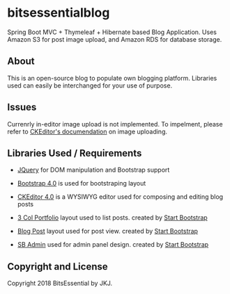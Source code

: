 # bitsessentialblog
Spring Boot MVC + Thymeleaf + Hibernate based Blog Application. Uses Amazon S3 for post image upload, and Amazon RDS for database storage.

## About
This is an open-source blog to populate own blogging platform. Libraries used can easily be interchanged for your use of purpose.

## Issues
Currenrly in-editor image upload is not implemented. To impelment, please refer to 
[CKEditor's documendation](https://docs.ckeditor.com/ckeditor4/latest/guide/dev_file_upload.html) on image uploading.


## Libraries Used / Requirements
* [JQuery](https://github.com/jquery/jquery) for DOM manipulation and Bootstrap support

* [Bootstrap 4.0](https://github.com/twbs/bootstrap) is used for bootstraping layout

* [CKEditor 4.0](https://github.com/ckeditor/ckeditor-dev) is a WYSIWYG editor used for composing and editing blog posts

* [3 Col Portfolio](https://github.com/BlackrockDigital/startbootstrap-3-col-portfolio) layout used to list posts. created by [Start Bootstrap](https://startbootstrap.com/)

* [Blog Post](https://github.com/BlackrockDigital/startbootstrap-blog-post) layout used for post view. created by [Start Bootstrap](https://startbootstrap.com/)

* [SB Admin](https://github.com/BlackrockDigital/startbootstrap-sb-admin) used for admin panel design. created by [Start Bootstrap](https://startbootstrap.com/)

## Copyright and License

Copyright 2018 BitsEssential by JKJ.
